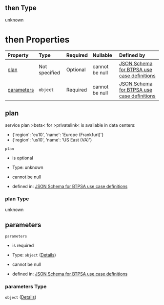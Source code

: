 ## then Type

unknown

# then Properties

| Property                  | Type          | Required | Nullable       | Defined by                                                                                                                                                                                                                                                  |
| :------------------------ | :------------ | :------- | :------------- | :---------------------------------------------------------------------------------------------------------------------------------------------------------------------------------------------------------------------------------------------------------- |
| [plan](#plan)             | Not specified | Optional | cannot be null | [JSON Schema for BTPSA use case definitions](btpsa-usecase-properties-services-items-allof-1-then-allof-86-then-allof-0-then-properties-plan.md "undefined#/properties/services/items/allOf/1/then/allOf/86/then/allOf/0/then/properties/plan")             |
| [parameters](#parameters) | `object`      | Required | cannot be null | [JSON Schema for BTPSA use case definitions](btpsa-usecase-properties-services-items-allof-1-then-allof-86-then-allof-0-then-properties-parameters.md "undefined#/properties/services/items/allOf/1/then/allOf/86/then/allOf/0/then/properties/parameters") |

## plan

service plan >beta< for >privatelink< is available in data centers:

*   {'region': 'eu10', 'name': 'Europe (Frankfurt)'}
*   {'region': 'us10', 'name': 'US East (VA)'}

`plan`

*   is optional

*   Type: unknown

*   cannot be null

*   defined in: [JSON Schema for BTPSA use case definitions](btpsa-usecase-properties-services-items-allof-1-then-allof-86-then-allof-0-then-properties-plan.md "undefined#/properties/services/items/allOf/1/then/allOf/86/then/allOf/0/then/properties/plan")

### plan Type

unknown

## parameters



`parameters`

*   is required

*   Type: `object` ([Details](btpsa-usecase-properties-services-items-allof-1-then-allof-86-then-allof-0-then-properties-parameters.md))

*   cannot be null

*   defined in: [JSON Schema for BTPSA use case definitions](btpsa-usecase-properties-services-items-allof-1-then-allof-86-then-allof-0-then-properties-parameters.md "undefined#/properties/services/items/allOf/1/then/allOf/86/then/allOf/0/then/properties/parameters")

### parameters Type

`object` ([Details](btpsa-usecase-properties-services-items-allof-1-then-allof-86-then-allof-0-then-properties-parameters.md))
